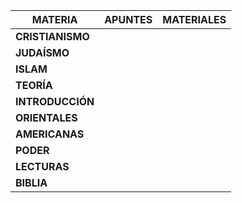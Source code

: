 | **MATERIA**     | **APUNTES** | **MATERIALES** |
|-------------|---------|------------|
| **CRISTIANISMO**|         |            |
| **JUDAÍSMO**    |         |            |
| **ISLAM**       |         |            |
| **TEORÍA**      |         |            |
| **INTRODUCCIÓN**|         |            |
| **ORIENTALES**  |         |            |
| **AMERICANAS**  |         |            |
| **PODER**       |         |            |
| **LECTURAS**    |         |            |
| **BIBLIA**      |         |            |

